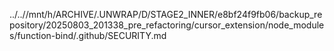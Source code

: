 ../..//mnt/h/ARCHIVE/.UNWRAP/D/STAGE2_INNER/e8bf24f9fb06/backup_repository/20250803_201338_pre_refactoring/cursor_extension/node_modules/function-bind/.github/SECURITY.md
